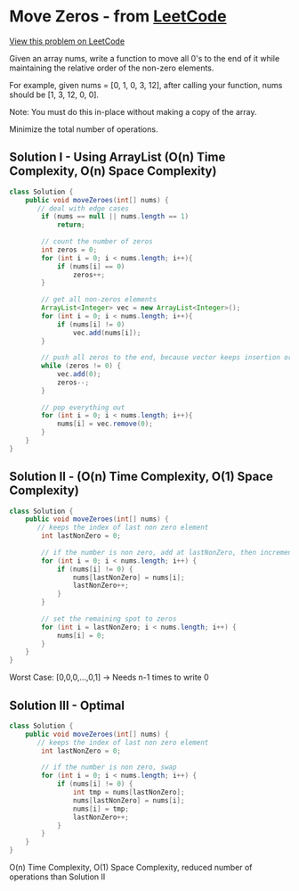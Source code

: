 # Move Zeros - from [LeetCode](https://leetcode.com)
[View this problem on LeetCode](https://leetcode.com/problems/move-zeroes/description/)

Given an array nums, write a function to move all 0's to the end of it while maintaining the relative order of the non-zero elements.

For example, given nums = [0, 1, 0, 3, 12], after calling your function, nums should be [1, 3, 12, 0, 0].

Note:
You must do this in-place without making a copy of the array.

Minimize the total number of operations.

## Solution I - Using ArrayList (O(n) Time Complexity, O(n) Space Complexity)
```java
class Solution {
    public void moveZeroes(int[] nums) {
       // deal with edge cases
        if (nums == null || nums.length == 1)
            return;
        
        // count the number of zeros
        int zeros = 0;
        for (int i = 0; i < nums.length; i++){
            if (nums[i] == 0)
                zeros++;
        }
        
        // get all non-zeros elements
        ArrayList<Integer> vec = new ArrayList<Integer>();
        for (int i = 0; i < nums.length; i++){
            if (nums[i] != 0)
                vec.add(nums[i]);
        }
        
        // push all zeros to the end, because vector keeps insertion order
        while (zeros != 0) {
            vec.add(0);
            zeros--;
        }
        
        // pop everything out
        for (int i = 0; i < nums.length; i++){
            nums[i] = vec.remove(0);
        }
    }
}
```

## Solution II - (O(n) Time Complexity, O(1) Space Complexity)
```java 
class Solution {
    public void moveZeroes(int[] nums) {
       // keeps the index of last non zero element
		int lastNonZero = 0;
		
		// if the number is non zero, add at lastNonZero, then increment lastNonZero
		for (int i = 0; i < nums.length; i++) {
			if (nums[i] != 0) {
				nums[lastNonZero] = nums[i];
				lastNonZero++;
			}
		}
		
        // set the remaining spot to zeros
		for (int i = lastNonZero; i < nums.length; i++) {
			nums[i] = 0;
		}
    }
}
```
Worst Case: [0,0,0,...,0,1] -> Needs n-1 times to write 0

## Solution III - Optimal
```java
class Solution {
    public void moveZeroes(int[] nums) {
       // keeps the index of last non zero element
		int lastNonZero = 0;
		
		// if the number is non zero, swap
		for (int i = 0; i < nums.length; i++) {
			if (nums[i] != 0) {
                int tmp = nums[lastNonZero];
				nums[lastNonZero] = nums[i];
                nums[i] = tmp;
				lastNonZero++;
			}
		}
    }
}
```
O(n) Time Complexity, O(1) Space Complexity, reduced number of operations than Solution II